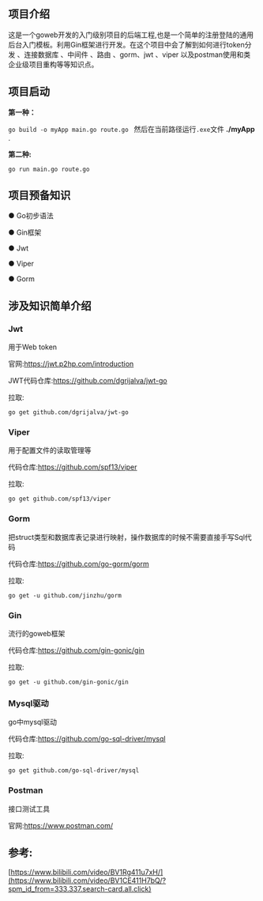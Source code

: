 
## 项目介绍
  这是一个goweb开发的入门级别项目的后端工程,也是一个简单的注册登陆的通用后台入门模板。利用Gin框架进行开发。在这个项目中会了解到如何进行token分发 、连接数据库 、中间件 、路由 、gorm、jwt 、viper 以及postman使用和类企业级项目重构等等知识点。

## 项目启动

**第一种：**

```go build -o myApp main.go route.go ```
然后在当前路径运行`.exe`文件 **./myApp** .

**第二种:**

```go run main.go route.go```

## 项目预备知识
● Go初步语法

● Gin框架

● Jwt

● Viper

● Gorm


## 涉及知识简单介绍

### Jwt

用于Web token

官网:https://jwt.p2hp.com/introduction

JWT代码仓库:https://github.com/dgrijalva/jwt-go

拉取:

```go get github.com/dgrijalva/jwt-go```


### Viper
用于配置文件的读取管理等

代码仓库:https://github.com/spf13/viper

拉取:

```go get github.com/spf13/viper```

### Gorm
把struct类型和数据库表记录进行映射，操作数据库的时候不需要直接手写Sql代码

代码仓库:https://github.com/go-gorm/gorm

拉取:

```go get -u github.com/jinzhu/gorm```

### Gin

流行的goweb框架

代码仓库:https://github.com/gin-gonic/gin

拉取:

```go get -u github.com/gin-gonic/gin```

### Mysql驱动

go中mysql驱动

代码仓库:https://github.com/go-sql-driver/mysql

拉取:

```go get github.com/go-sql-driver/mysql```

### Postman

接口测试工具

官网:https://www.postman.com/

## 参考:

[https://www.bilibili.com/video/BV1Rg411u7xH/](https://www.bilibili.com/video/BV1CE411H7bQ/?spm_id_from=333.337.search-card.all.click)
